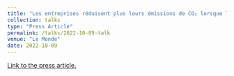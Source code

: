 ```yaml
---
title: "Les entreprises réduisent plus leurs émissions de CO₂ lorsque leurs dirigeants ont été exposés à des températures trop élevées"
collection: talks
type: "Press Article"
permalink: /talks/2022-10-09-talk
venue: "Le Monde"
date: 2022-10-09
---
```

[Link to the press article.](https://www.lemonde.fr/idees/article/2022/10/09/les-entreprises-reduisent-plus-leurs-emissions-de-co-lorsque-leurs-dirigeants-ont-ete-exposes-a-des-temperatures-trop-elevees_6145040_3232.html)
